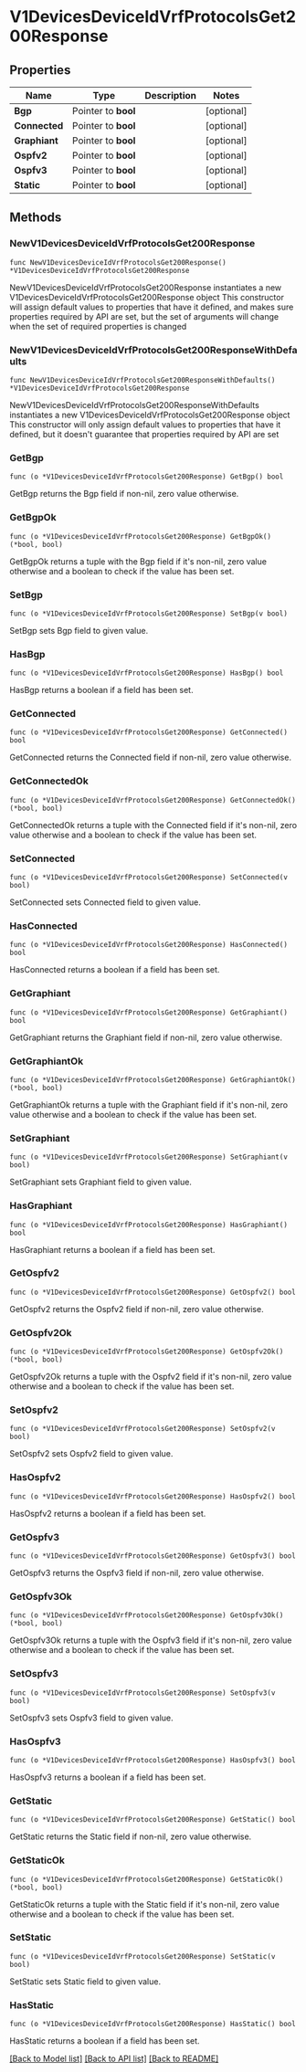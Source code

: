 # V1DevicesDeviceIdVrfProtocolsGet200Response

## Properties

Name | Type | Description | Notes
------------ | ------------- | ------------- | -------------
**Bgp** | Pointer to **bool** |  | [optional] 
**Connected** | Pointer to **bool** |  | [optional] 
**Graphiant** | Pointer to **bool** |  | [optional] 
**Ospfv2** | Pointer to **bool** |  | [optional] 
**Ospfv3** | Pointer to **bool** |  | [optional] 
**Static** | Pointer to **bool** |  | [optional] 

## Methods

### NewV1DevicesDeviceIdVrfProtocolsGet200Response

`func NewV1DevicesDeviceIdVrfProtocolsGet200Response() *V1DevicesDeviceIdVrfProtocolsGet200Response`

NewV1DevicesDeviceIdVrfProtocolsGet200Response instantiates a new V1DevicesDeviceIdVrfProtocolsGet200Response object
This constructor will assign default values to properties that have it defined,
and makes sure properties required by API are set, but the set of arguments
will change when the set of required properties is changed

### NewV1DevicesDeviceIdVrfProtocolsGet200ResponseWithDefaults

`func NewV1DevicesDeviceIdVrfProtocolsGet200ResponseWithDefaults() *V1DevicesDeviceIdVrfProtocolsGet200Response`

NewV1DevicesDeviceIdVrfProtocolsGet200ResponseWithDefaults instantiates a new V1DevicesDeviceIdVrfProtocolsGet200Response object
This constructor will only assign default values to properties that have it defined,
but it doesn't guarantee that properties required by API are set

### GetBgp

`func (o *V1DevicesDeviceIdVrfProtocolsGet200Response) GetBgp() bool`

GetBgp returns the Bgp field if non-nil, zero value otherwise.

### GetBgpOk

`func (o *V1DevicesDeviceIdVrfProtocolsGet200Response) GetBgpOk() (*bool, bool)`

GetBgpOk returns a tuple with the Bgp field if it's non-nil, zero value otherwise
and a boolean to check if the value has been set.

### SetBgp

`func (o *V1DevicesDeviceIdVrfProtocolsGet200Response) SetBgp(v bool)`

SetBgp sets Bgp field to given value.

### HasBgp

`func (o *V1DevicesDeviceIdVrfProtocolsGet200Response) HasBgp() bool`

HasBgp returns a boolean if a field has been set.

### GetConnected

`func (o *V1DevicesDeviceIdVrfProtocolsGet200Response) GetConnected() bool`

GetConnected returns the Connected field if non-nil, zero value otherwise.

### GetConnectedOk

`func (o *V1DevicesDeviceIdVrfProtocolsGet200Response) GetConnectedOk() (*bool, bool)`

GetConnectedOk returns a tuple with the Connected field if it's non-nil, zero value otherwise
and a boolean to check if the value has been set.

### SetConnected

`func (o *V1DevicesDeviceIdVrfProtocolsGet200Response) SetConnected(v bool)`

SetConnected sets Connected field to given value.

### HasConnected

`func (o *V1DevicesDeviceIdVrfProtocolsGet200Response) HasConnected() bool`

HasConnected returns a boolean if a field has been set.

### GetGraphiant

`func (o *V1DevicesDeviceIdVrfProtocolsGet200Response) GetGraphiant() bool`

GetGraphiant returns the Graphiant field if non-nil, zero value otherwise.

### GetGraphiantOk

`func (o *V1DevicesDeviceIdVrfProtocolsGet200Response) GetGraphiantOk() (*bool, bool)`

GetGraphiantOk returns a tuple with the Graphiant field if it's non-nil, zero value otherwise
and a boolean to check if the value has been set.

### SetGraphiant

`func (o *V1DevicesDeviceIdVrfProtocolsGet200Response) SetGraphiant(v bool)`

SetGraphiant sets Graphiant field to given value.

### HasGraphiant

`func (o *V1DevicesDeviceIdVrfProtocolsGet200Response) HasGraphiant() bool`

HasGraphiant returns a boolean if a field has been set.

### GetOspfv2

`func (o *V1DevicesDeviceIdVrfProtocolsGet200Response) GetOspfv2() bool`

GetOspfv2 returns the Ospfv2 field if non-nil, zero value otherwise.

### GetOspfv2Ok

`func (o *V1DevicesDeviceIdVrfProtocolsGet200Response) GetOspfv2Ok() (*bool, bool)`

GetOspfv2Ok returns a tuple with the Ospfv2 field if it's non-nil, zero value otherwise
and a boolean to check if the value has been set.

### SetOspfv2

`func (o *V1DevicesDeviceIdVrfProtocolsGet200Response) SetOspfv2(v bool)`

SetOspfv2 sets Ospfv2 field to given value.

### HasOspfv2

`func (o *V1DevicesDeviceIdVrfProtocolsGet200Response) HasOspfv2() bool`

HasOspfv2 returns a boolean if a field has been set.

### GetOspfv3

`func (o *V1DevicesDeviceIdVrfProtocolsGet200Response) GetOspfv3() bool`

GetOspfv3 returns the Ospfv3 field if non-nil, zero value otherwise.

### GetOspfv3Ok

`func (o *V1DevicesDeviceIdVrfProtocolsGet200Response) GetOspfv3Ok() (*bool, bool)`

GetOspfv3Ok returns a tuple with the Ospfv3 field if it's non-nil, zero value otherwise
and a boolean to check if the value has been set.

### SetOspfv3

`func (o *V1DevicesDeviceIdVrfProtocolsGet200Response) SetOspfv3(v bool)`

SetOspfv3 sets Ospfv3 field to given value.

### HasOspfv3

`func (o *V1DevicesDeviceIdVrfProtocolsGet200Response) HasOspfv3() bool`

HasOspfv3 returns a boolean if a field has been set.

### GetStatic

`func (o *V1DevicesDeviceIdVrfProtocolsGet200Response) GetStatic() bool`

GetStatic returns the Static field if non-nil, zero value otherwise.

### GetStaticOk

`func (o *V1DevicesDeviceIdVrfProtocolsGet200Response) GetStaticOk() (*bool, bool)`

GetStaticOk returns a tuple with the Static field if it's non-nil, zero value otherwise
and a boolean to check if the value has been set.

### SetStatic

`func (o *V1DevicesDeviceIdVrfProtocolsGet200Response) SetStatic(v bool)`

SetStatic sets Static field to given value.

### HasStatic

`func (o *V1DevicesDeviceIdVrfProtocolsGet200Response) HasStatic() bool`

HasStatic returns a boolean if a field has been set.


[[Back to Model list]](../README.md#documentation-for-models) [[Back to API list]](../README.md#documentation-for-api-endpoints) [[Back to README]](../README.md)


